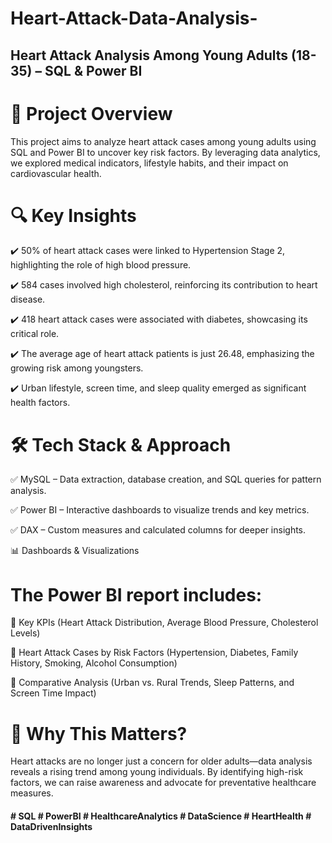 # Heart-Attack-Data-Analysis-

## Heart Attack Analysis Among Young Adults (18-35) – SQL & Power BI

# 📌 Project Overview

This project aims to analyze heart attack cases among young adults using SQL and Power BI to uncover key risk factors. By leveraging data analytics, we explored medical indicators, lifestyle habits, and their impact on cardiovascular health.

# 🔍 Key Insights

✔️ 50% of heart attack cases were linked to Hypertension Stage 2, highlighting the role of high blood pressure.

✔️ 584 cases involved high cholesterol, reinforcing its contribution to heart disease.

✔️ 418 heart attack cases were associated with diabetes, showcasing its critical role.

✔️ The average age of heart attack patients is just 26.48, emphasizing the growing risk among youngsters.

✔️ Urban lifestyle, screen time, and sleep quality emerged as significant health factors.

# 🛠 Tech Stack & Approach

✅ MySQL – Data extraction, database creation, and SQL queries for pattern analysis.

✅ Power BI – Interactive dashboards to visualize trends and key metrics.

✅ DAX – Custom measures and calculated columns for deeper insights.

📊 Dashboards & Visualizations

# The Power BI report includes:

📌 Key KPIs (Heart Attack Distribution, Average Blood Pressure, Cholesterol Levels)

📌 Heart Attack Cases by Risk Factors (Hypertension, Diabetes, Family History, Smoking, Alcohol Consumption)

📌 Comparative Analysis (Urban vs. Rural Trends, Sleep Patterns, and Screen Time Impact)

# 🚀 Why This Matters?

Heart attacks are no longer just a concern for older adults—data analysis reveals a rising trend among young individuals. By identifying high-risk factors, we can raise awareness and advocate for preventative healthcare measures.


#### # SQL # PowerBI # HealthcareAnalytics # DataScience # HeartHealth # DataDrivenInsights
